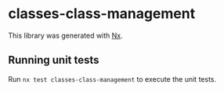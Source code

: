 # classes-class-management

This library was generated with [Nx](https://nx.dev).

## Running unit tests

Run `nx test classes-class-management` to execute the unit tests.

